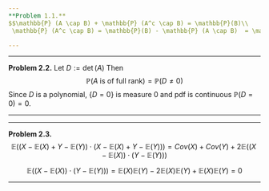 ```yaml
---
**Problem 1.1.** 
$$\mathbb{P} (A \cap B) + \mathbb{P} (A^c \cap B) = \mathbb{P}(B)\\
 \mathbb{P} (A^c \cap B) = \mathbb{P}(B) - \mathbb{P} (A \cap B)  = \mathbb{P}(A^c)\mathbb{P}(B)$$

---
```


---
**Problem 2.2.**  Let $D := \det(A)$ Then
$$\mathbb{P}(A \text{ is of full rank}) = \mathbb{P}(D \neq 0)$$
Since $D$ is a polynomial, $\{D = 0\}$ is measure 0 and pdf is continuous $\mathbb{P}(D=0) = 0$.

---

---
**Problem 2.3.** 
$$\mathbb{E}((X-\mathbb{E}(X) + Y -\mathbb{E}(Y))\cdot(X-\mathbb{E}(X) + Y -\mathbb{E}(Y))) = Cov(X)+Cov(Y) + 2\mathbb{E}((X-\mathbb{E}(X))\cdot(Y-\mathbb{E}(Y)))$$

$$\mathbb{E}((X-\mathbb{E}(X))\cdot(Y-\mathbb{E}(Y))) = \mathbb{E}(X)\mathbb{E}(Y) - 2\mathbb{E}(X)\mathbb{E}(Y)+\mathbb{E}(X)\mathbb{E}(Y) = 0$$

---
<!--stackedit_data:
eyJoaXN0b3J5IjpbLTExMjUxNDI4MjIsLTM1OTk2MDQ5LDQ3Mj
AzMjAwNiwxMjczMzE4MjEzXX0=
-->